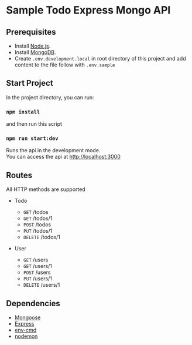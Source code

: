 # Sample Todo Express Mongo API

## Prerequisites

* Install [Node.js](https://nodejs.org/en/download/).
* Install [MongoDB](https://www.mongodb.com/docs/manual/installation/).
* Create `.env.development.local` in root directory of this project and add content to the file follow with `.env.sample`

## Start Project

In the project directory, you can run:

### `npm install`

and then run this script

### `npm run start:dev`

Runs the api in the development mode.\
You can access the api at [http://localhost:3000](http://localhost:3000)

## Routes
All HTTP methods are supported

* Todo
    * `GET`	/todos
    * `GET`	/todos/1
    * `POST`	/todos
    * `PUT`	/todos/1
    * `DELETE`	/todos/1

* User
    * `GET`	/users
    * `GET`	/users/1
    * `POST`	/users
    * `PUT`	/users/1
    * `DELETE`	/users/1

## Dependencies
* [Mongoose](https://mongoosejs.com/)
* [Express](https://expressjs.com/)
* [env-cmd](https://www.npmjs.com/package/env-cmd)
* [nodemon](https://www.npmjs.com/package/nodemon)
